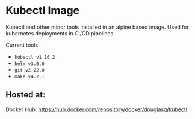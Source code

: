 # Kubectl Image

Kubectl and other minor tools installed in an alpine based image. Used for kubernetes deployments in CI/CD pipelines

Current tools:

- `kubectl v1.16.2`
- `helm v3.0.0`
- `git v2.22.0`
- `make v4.2.1`

## Hosted at:

Docker Hub: https://hub.docker.com/repository/docker/douglasq/kubectl
